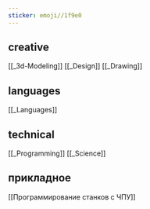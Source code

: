 ```yaml
---
sticker: emoji//1f9e0
---
```

## creative
[[_3d-Modeling]]
[[_Design]]
[[_Drawing]]

## languages
[[_Languages]]

## technical
[[_Programming]]
[[_Science]]

## прикладное
[[Программирование станков с ЧПУ]]